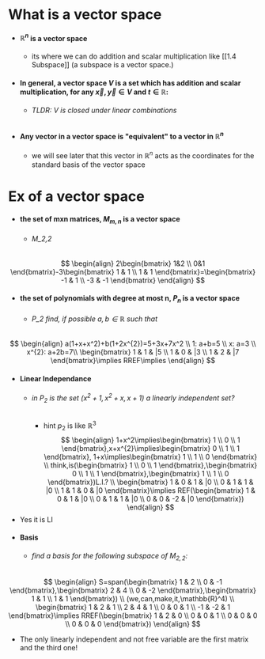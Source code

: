 # What is a vector space
- #### $\mathbb{R}^{n}$ is a vector space
	- its where we can do addition and scalar multiplication like [[1.4 Subspace]] (a subspace is a vector space.)
- #### In general, a vector space $V$ is a set which has addition and scalar multiplication, for any $\vec{x},\vec{y}\in V$ and $t \in \mathbb{R}$: 
	- ###### TLDR: V is closed under linear combinations
- #### Any vector in a vector space is "equivalent" to a vector in $\mathbb{R}^{n}$
	- we will see later that this vector in $\mathbb{R}^{n}$ acts as the coordinates for the standard basis of the vector space

# Ex of a vector space
- #### the set of mxn matrices, $M_{m,n}$ is a vector space
	- ###### M_2,2
$$
\begin{align}
2\begin{bmatrix}
 1&2  \\
 0&1 
\end{bmatrix}-3\begin{bmatrix}
1 & 1 \\
1 & 1
\end{bmatrix}=\begin{bmatrix}
-1 & 1 \\
-3 & -1
\end{bmatrix}
\end{align}
$$
- ####  the set of polynomials with degree at most n, $P_{n}$ is a vector space
	- ###### P_2 find, if possible $a,b\in \mathbb{R}$ such that 
$$
\begin{align}
a(1+x+x^2)+b(1+2x^{2})=5+3x+7x^2 \\
1: a+b=5 \\
x: a=3 \\
x^{2}: a+2b=7\\
\begin{bmatrix}
1 & 1 & |5 \\
1 & 0 & |3 \\
1 & 2 & |7
\end{bmatrix}\implies RREF\implies
\end{align}
$$
- #### Linear Independance
	- ###### in $P_{2}$ is the set $(x^2+1,x^2+x,x+1)$ a linearly independent set?
		- hint $p_{2}$ is like $\mathbb{R}^3$
$$
\begin{align}
1+x^2\implies\begin{bmatrix}
1 \\
0 \\
1
\end{bmatrix},x+x^{2}\implies\begin{bmatrix}
0 \\
1 \\
1
\end{bmatrix}, 1+x\implies\begin{bmatrix}
1 \\
1 \\
0
\end{bmatrix} \\
think,is(\begin{bmatrix}
1 \\
0 \\
1
\end{bmatrix},\begin{bmatrix}
0 \\
1 \\
1
\end{bmatrix},\begin{bmatrix}
1 \\
1 \\
0
\end{bmatrix})L.I.? \\
\begin{bmatrix}
1 & 0 & 1 & |0 \\
0 & 1 & 1 & |0 \\
1 & 1 & 0 & |0
\end{bmatrix}\implies REF(\begin{bmatrix}
1 & 0 & 1 & |0 \\
0 & 1 & 1 & |0 \\
0 & 0 & -2 & |0
\end{bmatrix})
\end{align}
$$
- Yes it is LI
- #### Basis
	- ###### find a basis for the following subspace of $M_{2,2}$:
$$
\begin{align}
S=span(\begin{bmatrix}
1 & 2 \\
0 & -1
\end{bmatrix},\begin{bmatrix}
2 & 4 \\
0 & -2
\end{bmatrix},\begin{bmatrix}
1 & 1 \\
1 & 1
\end{bmatrix}) \\
(we,can,make,it,\mathbb{R}^4) \\
\begin{bmatrix}
1 & 2 & 1 \\
2 & 4 & 1 \\
0 & 0 & 1 \\
-1 & -2 & 1
\end{bmatrix}\implies RREF(\begin{bmatrix}
1 & 2 & 0 \\
0 & 0 & 1 \\
0 & 0 & 0 \\
0 & 0 & 0
\end{bmatrix})
\end{align}
$$
- The only linearly independent and not free variable are the first matrix and the third one!
